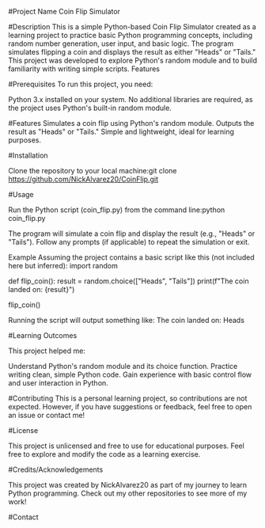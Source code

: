 #Project Name
Coin Flip Simulator

#Description
This is a simple Python-based Coin Flip Simulator created as a learning project to practice basic Python programming concepts, including random number generation, user input, and basic logic. The program simulates flipping a coin and displays the result as either "Heads" or "Tails." This project was developed to explore Python's random module and to build familiarity with writing simple scripts.
Features

#Prerequisites
To run this project, you need:

Python 3.x installed on your system.
No additional libraries are required, as the project uses Python's built-in random module.

#Features
Simulates a coin flip using Python's random module.
Outputs the result as "Heads" or "Tails."
Simple and lightweight, ideal for learning purposes.


#Installation

Clone the repository to your local machine:git clone https://github.com/NickAlvarez20/CoinFlip.git

#Usage

Run the Python script (coin_flip.py) from the command line:python coin_flip.py


The program will simulate a coin flip and display the result (e.g., "Heads" or "Tails").
Follow any prompts (if applicable) to repeat the simulation or exit.

Example
Assuming the project contains a basic script like this (not included here but inferred):
import random

def flip_coin():
    result = random.choice(["Heads", "Tails"])
    print(f"The coin landed on: {result}")

flip_coin()

Running the script will output something like:
The coin landed on: Heads


#Learning Outcomes

This project helped me:

Understand Python's random module and its choice function.
Practice writing clean, simple Python code.
Gain experience with basic control flow and user interaction in Python.

#Contributing
This is a personal learning project, so contributions are not expected. However, if you have suggestions or feedback, feel free to open an issue or contact me!

#License

This project is unlicensed and free to use for educational purposes. Feel free to explore and modify the code as a learning exercise.

#Credits/Acknowledgements

This project was created by NickAlvarez20 as part of my journey to learn Python programming. Check out my other repositories to see more of my work!

#Contact

